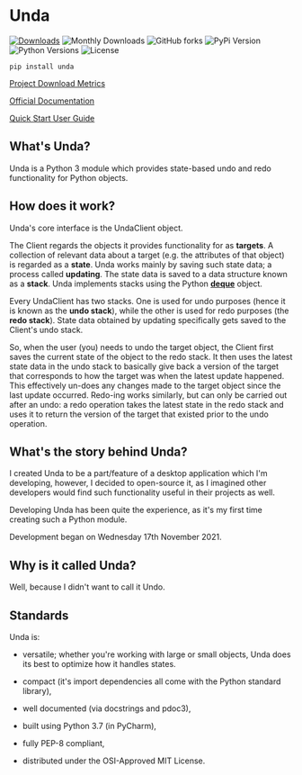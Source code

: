 # Unda
[![Downloads](https://static.pepy.tech/badge/unda)](https://pepy.tech/project/unda)
![Monthly Downloads](https://img.shields.io/pypi/dm/unda.svg?style=flat)
![GitHub forks](https://img.shields.io/github/forks/definite-d/unda?logo=github&style=flat)
![PyPi Version](https://img.shields.io/pypi/v/unda?style=flat)
![Python Versions](https://img.shields.io/pypi/pyversions/unda.svg?style=flat&logo=python])
![License](https://img.shields.io/pypi/l/unda.svg?style=flat&version=latest)

````text
pip install unda
````

[Project Download Metrics](https://pepy.tech/project/Unda)

[Official Documentation](https://definite-d.github.io/unda/)

[Quick Start User Guide](https://github.com/definite-d/unda/blob/main/USERGUIDE.md)

## What's Unda?
Unda is a Python 3 module which provides state-based undo and redo functionality for Python objects.

## How does it work?

Unda's core interface is the UndaClient object.

The Client regards the objects it provides functionality for as __targets__. A collection of relevant data about a
target (e.g. the attributes of that object) is regarded as a __state__. Unda works mainly by saving such state data; a
process called __updating__. The state data is saved to a data structure known as a __stack__. Unda implements stacks
using the Python [__deque__](https://docs.python.org/3/library/collections.html#collections.deque) object.

Every UndaClient has two stacks. One is used for undo purposes (hence it is known as the __undo stack__), while the
other is used for redo purposes (the __redo stack__). State data obtained by updating specifically gets saved to the
Client's undo stack.

So, when the user (you) needs to undo the target object, the Client first saves the current state of the object to
the redo stack. It then uses the latest state data in the undo stack to basically give back a version of the target that
corresponds to how the target was when the latest update happened. This effectively un-does any changes made to the
target object since the last update occurred. Redo-ing works similarly, but can only be carried out after an undo: a
redo operation takes the latest state in the redo stack and uses it to return the version of the target that existed
prior to the undo operation.

## What's the story behind Unda?
I created Unda to be a part/feature of a desktop application which I'm developing, however, I decided to open-source it,
as I imagined other developers would find such functionality useful in their projects as well.

Developing Unda has been quite the experience, as it's my first time creating such a Python module.

Development began on Wednesday 17th November 2021.

## Why is it called Unda?
Well, because I didn't want to call it Undo.

## Standards
Unda is:

 * versatile; whether you're working with large or small objects, Unda does its best to optimize how it handles states.

 * compact (it's import dependencies all come with the Python standard library),

 * well documented (via docstrings and pdoc3),

 * built using Python 3.7 (in PyCharm),

 * fully PEP-8 compliant,

 * distributed under the OSI-Approved MIT License.
